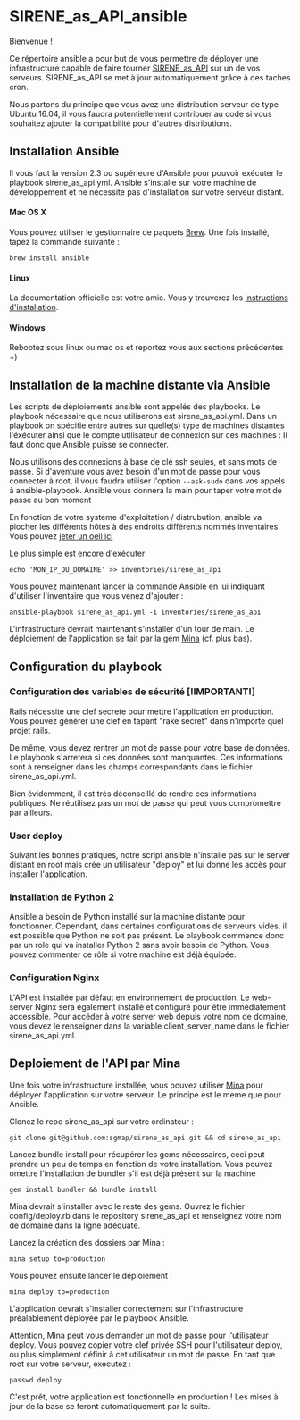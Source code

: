 # SIRENE_as_API_ansible

Bienvenue !

Ce répertoire ansible a pour but de vous permettre de déployer une
infrastructure capable de faire tourner
[SIRENE_as_API](https://github.com/sgmap/sirene_as_api) sur un de vos serveurs.
SIRENE_as_API se met à jour automatiquement grâce à des taches cron.

Nous partons du principe que vous avez une distribution serveur de type Ubuntu 16.04,
il vous faudra potentiellement contribuer au code si vous souhaitez ajouter la
compatibilité pour d'autres distributions.

## Installation Ansible

Il vous faut la version 2.3 ou supérieure d'Ansible pour pouvoir exécuter le playbook
sirene_as_api.yml. Ansible s'installe sur votre machine de développement et ne
nécessite pas d'installation sur votre serveur distant.

#### Mac OS X

Vous pouvez utiliser le gestionnaire de paquets
[Brew](https://brew.sh/index_fr.html). Une fois installé, tapez la commande
suivante :

    brew install ansible

#### Linux

La documentation officielle est votre amie. Vous y trouverez les
[instructions d'installation](http://docs.ansible.com/ansible/intro_installation.html#getting-ansible).

#### Windows

Rebootez sous linux ou mac os et reportez vous aux sections précédentes =)

## Installation de la machine distante via Ansible

Les scripts de déploiements ansible sont appelés des playbooks. Le playbook
nécessaire que nous utiliserons est sirene_as_api.yml. Dans un playbook on
spécifie entre autres sur quelle(s) type de machines distantes l'éxécuter ainsi que
le compte utilisateur de connexion sur ces machines : Il faut donc que
Ansible puisse se connecter.

Nous utilisons des connexions à base de clé ssh seules, et sans mots de passe.
Si d'aventure vous avez besoin d'un mot de passe pour vous connecter à root, il
vous faudra utiliser l'option `--ask-sudo` dans vos appels à ansible-playbook.
Ansible vous donnera la main pour taper votre mot de passe au bon moment

En fonction de votre systeme d'exploitation / distrubution, ansible va piocher les
différents hôtes à des endroits différents nommés inventaires. Vous pouvez
[jeter un oeil ici](http://docs.ansible.com/ansible/intro_inventory.html)

Le plus simple est encore d'exécuter

    echo 'MON_IP_OU_DOMAINE' >> inventories/sirene_as_api

Vous pouvez maintenant lancer la commande Ansible en lui indiquant d'utiliser
l'inventaire que vous venez d'ajouter :

    ansible-playbook sirene_as_api.yml -i inventories/sirene_as_api

L'infrastructure devrait maintenant s'installer d'un tour de main. Le déploiement de
l'application se fait par la gem [Mina](https://github.com/mina-deploy/mina)
(cf. plus bas).

## Configuration du playbook

### Configuration des variables de sécurité [!IMPORTANT!]

Rails nécessite une clef secrete pour mettre l'application en production.
Vous pouvez générer une clef en tapant "rake secret" dans n'importe quel projet rails.

De même, vous devez rentrer un mot de passe pour votre base de données. Le playbook
s'arretera si ces données sont manquantes.
Ces informations sont à renseigner dans les champs correspondants dans le fichier
sirene_as_api.yml.

Bien évidemment, il est très déconseillé de rendre ces informations publiques.
Ne réutilisez pas un mot de passe qui peut vous compromettre par ailleurs.

### User deploy

Suivant les bonnes pratiques, notre script ansible n'installe pas sur le server distant en root
mais crée un utilisateur "deploy" et lui donne les accès pour installer l'application.

### Installation de Python 2

Ansible a besoin de Python installé sur la machine distante pour fonctionner.
Cependant, dans certaines configurations de serveurs vides, il est possible
que Python ne soit pas présent.
Le playbook commence donc par un role qui va installer Python 2 sans avoir
besoin de Python. Vous pouvez commenter ce rôle si votre machine est déjà
équipée.

### Configuration Nginx

L'API est installée par défaut en environnement de production. Le web-server
Nginx sera également installé et configuré pour être immédiatement accessible.
Pour accéder à votre server web depuis votre nom de domaine, vous devez
le renseigner dans la variable client_server_name dans le fichier
sirene_as_api.yml.

## Deploiement de l'API par Mina

Une fois votre infrastructure installée, vous pouvez utiliser [Mina](https://github.com/mina-deploy/mina)
pour déployer l'application sur votre serveur. Le principe est le meme que pour Ansible.

Clonez le repo sirene_as_api sur votre ordinateur :

    git clone git@github.com:sgmap/sirene_as_api.git && cd sirene_as_api

Lancez bundle install pour récupérer les gems nécessaires, ceci peut prendre un
peu de temps en fonction de votre installation. Vous pouvez omettre l'installation de
bundler s'il est déjà présent sur la machine

    gem install bundler && bundle install

Mina devrait s'installer avec le reste des gems.
Ouvrez le fichier config/deploy.rb dans le repository sirene_as_api et renseignez
votre nom de domaine dans la ligne adéquate.

Lancez la création des dossiers par Mina :

    mina setup to=production

Vous pouvez ensuite lancer le déploiement :

    mina deploy to=production

L'application devrait s'installer correctement sur l'infrastructure préalablement déployée
par le playbook Ansible.

Attention, Mina peut vous demander un mot de passe pour l'utilisateur deploy.
Vous pouvez copier votre clef privée SSH pour l'utilisateur deploy, ou plus simplement
définir à cet utilisateur un mot de passe. En tant que root sur votre serveur, executez :

    passwd deploy

C'est prêt, votre application est fonctionnelle en production ! Les mises à jour de la base
se feront automatiquement par la suite.
